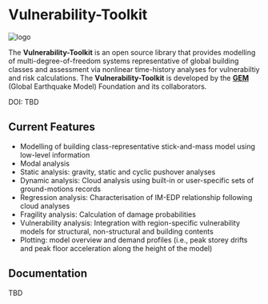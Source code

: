 # Vulnerability-Toolkit

![logo](https://github.com/mouayed-nafeh/random/assets/149155077/024e652c-8bc3-41c1-b2fc-0ae1e9f5816a)

The **Vulnerability-Toolkit** is an open source library that provides modelling of multi-degree-of-freedom systems representative of global building classes and assessment via nonlinear time-history analyses for vulnerabiltiy and risk calculations. The **Vulnerability-Toolkit** is developed by the **[GEM](http://www.globalquakemodel.org)** (Global Earthquake Model) Foundation and its collaborators.

DOI: TBD

## Current Features

* Modelling of building class-representative stick-and-mass model using low-level information
* Modal analysis
* Static analysis: gravity, static and cyclic pushover analyses
* Dynamic analysis: Cloud analysis using built-in or user-specific sets of ground-motions records
* Regression analysis: Characterisation of IM-EDP relationship following cloud analyses
* Fragility analysis: Calculation of damage probabilities
* Vulnerability analysis: Integration with region-specific vulnerability models for structural, non-structural and building contents
* Plotting: model overview and demand profiles (i.e., peak storey drifts and peak floor acceleration along the height of the model)

## Documentation

TBD
